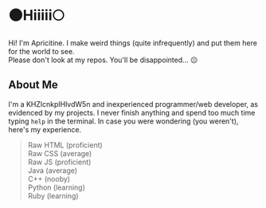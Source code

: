 # 🌑Hiiiii🌕
Hi! I'm Apricitine. I make weird things (quite infrequently) and put them here for the world to see.  
Please don't look at my repos. You'll be disappointed... 😐

## About Me
I'm a KHZlcnkpIHlvdW5n and inexperienced programmer/web developer, as evidenced by my projects. I never finish anything and spend too much time typing `help` in the terminal. 
In case you were wondering (you weren't), here's my experience.
> Raw HTML (proficient)  
> Raw CSS (average)  
> Raw JS (proficient)  
> Java (average)  
> C++ (nooby)  
> Python (learning)  
> Ruby (learning)  


<!--
**Apricitine/Apricitine** is a ✨ _special_ ✨ repository because its `README.md` (this file) appears on your GitHub profile.

Here are some ideas to get you started:

- 🔭 I’m currently working on ...
- 🌱 I’m currently learning ...
- 👯 I’m looking to collaborate on ...
- 🤔 I’m looking for help with ...
- 💬 Ask me about ...
- 📫 How to reach me: ...
- 😄 Pronouns: ...
- ⚡ Fun fact: ...
-->
